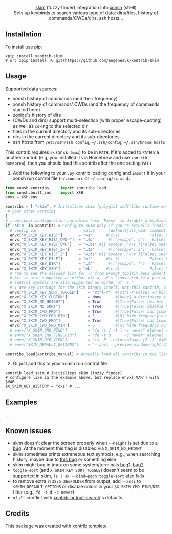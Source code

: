 <p align="center">
<a href="https://github.com/lotabout/skim">skim</a> (fuzzy finder) integration into <a href="https://xon.sh/">xonsh</a> (shell)
<br>
Sets up keybinds to search various type of data: dirs/files, history of commands/CWDs/dirs, ssh hosts...
</p>


## Installation

To install use pip:

```xsh
xpip install xontrib-skim
# or: xpip install -U git+https://github.com/eugenesvk/xontrib-skim
```

## Usage

Supported data sources:

  - xonsh history of commands (and their frequency)
  - xonsh history of commands' CWDs (and the frequency of commands started here)
  - zoxide's history of dirs
  - (CWDs and dirs) support multi-selection (with proper escape-quoting) as well as `cd`-ing to the selected dir
  - files in the current directory and its sub-directories
  - dirs in the current directory and its sub-directories
  - ssh hosts from `/etc/ssh/ssh_config`, `~/.ssh/config`, `~/.ssh/known_hosts`

This xontrib requires `sk` (or `sk-tmux`) to be in `PATH`. If it's added to `PATH` via another xontrib (e.g, you installed it via Homebrew and use `xontrib-homebrew`), then you should load this xontrib after the one setting `PATH`

1. Add the following to your `.py` xontrib loading config and `import` it in your xonsh run control file (`~/.xonshrc` or `~/.config/rc.xsh`):
```py
from xonsh.xontribs 	import xontribs_load
from xonsh.built_ins	import XSH
envx = XSH.env

xontribs = [ "skim", # Initializes skim (polyglot asdf-like runtime manager)
 # your other xontribs
]
# ↓ optional configuration variables (use `False` to disable a keybind)
if 'skim' in xontribs: # Configure skim only if you're actually loading it
  # config var                	  value		 |default|alt_cmd¦ comment
  envx["X_SKIM_KEY_HIST"]     	= "⎈s" 		#|c-s|             False¦ Search in history entries and insert the chosen command
  envx["X_SKIM_KEY_HIST_CWD→"]	= "⎇s" 		#|['escape','s']|  False¦ Search in history entries' CWD and CD to the selected item (if exists, do nothing otherwise)
  envx["X_SKIM_KEY_HIST_CWD"] 	= "⎈⎇s"	#|['escape','c-s']|False¦ Search in history entries' CWD and insert the selected item(s)
  envx["X_SKIM_KEY_HIST_Z→"]  	= "⎇z" 		#|['escape','z']|  False¦ Search in zoxide's history entries and CD to the selected item (if exists, do nothing otherwise)
  envx["X_SKIM_KEY_HIST_Z"]   	= "⎈⎇z"	#|['escape','c-z']|False¦ Search in zoxide's history entries and insert the selected item(s)
  envx["X_SKIM_KEY_FILE"]     	= "⎈f" 		#|c-f|             False¦ Find files in the current directory and its sub-directories
  envx["X_SKIM_KEY_DIR"]      	= "⎇f" 		#|['escape','f']|  False¦ Find dirs  in the current directory and its sub-directories
  envx["X_SKIM_KEY_SSH"]      	= "⎈b" 		#|c-b|             False¦ Run 'ssh HOST' for hosts in /etc/ssh/ssh_config, ~/.ssh/config, ~/.ssh/known_hosts
  # run to see the allowed list for ↑: from prompt_toolkit.keys import ALL_KEYS; print(ALL_KEYS)
  # Alt is also supported as either of: a- ⎇ ⌥ (converted to a prefix 'escape')
  # Control symbols are also supported as either of: ⎈ ⌃
  # ↓ are key bindings for the skim binary itself, not this xontrib, so use skim rules https://github.com/lotabout/skim#keymap
  envx["X_SKIM_KEY_SORT_TOGGLE"]	= "ctrl-r"	#|ctrl-r|False¦ ⎈R binding for 'toggle-sort'
  envx["X_SKIM_KEY_CUSTOM"]     	= None    	#|None| a dictionary of {'key':'action'}
  envx["X_SKIM_NO_HEIGHT"]      	= True    	#|True|False¦ disable `--height` to fix a skim bug
  envx["X_SKIM_NO_SORT"]        	= True    	#|True|False¦ disable history sorting
  envx["X_SKIM_CMD_FRQ"]        	= True    	#|True|False¦ add ∑command runs for a given command
  envx["X_SKIM_CMD_FRQ_MIN"]    	= 5       	#|5| hide frequency numbers below this
  envx["X_SKIM_CWD_FRQ"]        	= True    	#|True|False¦ add ∑command runs at a given CWD
  envx["X_SKIM_CWD_FRQ_MIN"]    	= 5       	#|5| hide frequency numbers below this
  # envx["X_SKIM_CMD_FIND"]     	= "fd -t f -t l -c never" #|None| command used by skim to search for files
  # envx["X_SKIM_CMD_FIND_DIR"] 	= "fd -t d      -c never" #|None| command used by skim to search for directories
  # envx["X_SKIM_DIR_VIEW"]     	= "ls -F --color=always {2..}" #|None| preview function for Dir lists
  # envx["SKIM_DEFAULT_OPTIONS"]	= "--ansi --preview-window=right:40%:wrap" # |None| other options to pass to skim

xontribs_load(xontribs_manual) # actually load all xontribs in the list
```

2. Or just add this to your xonsh run control file
```xsh
xontrib load skim # Initializes skim (fuzzy finder)
# configure like in the example above, but replace envx['VAR'] with $VAR
$X_SKIM_KEY_HISTORY	= "c-s" # ...
```

## Examples

...

## Known issues

- skim doesn't clear the screen properly when `--height` is set due to a [bug](https://github.com/lotabout/skim/issues/494). At the moment this flag is disabled via `X_SKIM_NO_HEIGHT`
- skim sometimes prints extraneous text symbols, e.g., when searching history, maybe due to [this bug](https://github.com/lotabout/skim/issues/502) or something else
- skim might bug in tmux on some system/terminals [bug1](https://github.com/lotabout/skim/issues/482), [bug2](https://github.com/lotabout/skim/issues/412) 
- `toggle-sort` (and `X_SKIM_KEY_SORT_TOGGLE`) doesn't seem to be supported in skim, `ls | sk --bind=pgdn:toggle-sort` also fails
- to remove extra `?[38;5;26mFOLDER` from output, add `--ansi` to `$SKIM_DEFAULT_OPTIONS` or disable colors in your `$X_SKIM_CMD_FIND`/`DIR` filter (e.g., `fd -t d -c never`)
- <kbd>⎈</kbd>/<kbd>⎇</kbd><kbd>f</kbd> conflict with [xontrib-output-search](https://github.com/anki-code/xontrib-output-search)'s defaults

## Credits

This package was created with [xontrib template](https://github.com/xonsh/xontrib-template)

